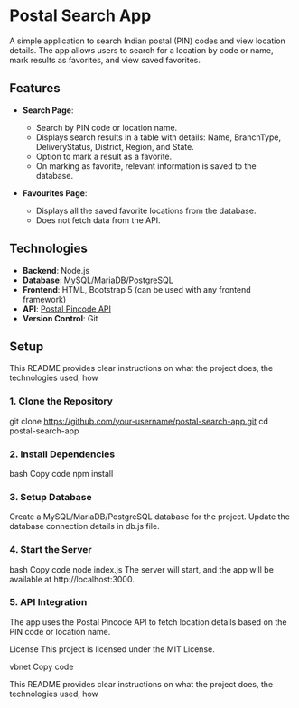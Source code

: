 # Postal Search App

A simple application to search Indian postal (PIN) codes and view location details. The app allows users to search for a location by code or name, mark results as favorites, and view saved favorites.

## Features

- **Search Page**: 
  - Search by PIN code or location name.
  - Displays search results in a table with details: Name, BranchType, DeliveryStatus, District, Region, and State.
  - Option to mark a result as a favorite.
  - On marking as favorite, relevant information is saved to the database.

- **Favourites Page**:
  - Displays all the saved favorite locations from the database.
  - Does not fetch data from the API.

## Technologies

- **Backend**: Node.js
- **Database**: MySQL/MariaDB/PostgreSQL
- **Frontend**: HTML, Bootstrap 5 (can be used with any frontend framework)
- **API**: [Postal Pincode API](http://www.postalpincode.in/Api-Details)
- **Version Control**: Git

  

## Setup

This README provides clear instructions on what the project does, the technologies used, how 
### 1. Clone the Repository
git clone https://github.com/your-username/postal-search-app.git
cd postal-search-app

### 2. Install Dependencies
bash
Copy code
npm install
### 3. Setup Database
Create a MySQL/MariaDB/PostgreSQL database for the project.
Update the database connection details in db.js file.
### 4. Start the Server
bash
Copy code
node index.js
The server will start, and the app will be available at http://localhost:3000.

### 5. API Integration
The app uses the Postal Pincode API to fetch location details based on the PIN code or location name.

License
This project is licensed under the MIT License.

vbnet
Copy code

This README provides clear instructions on what the project does, the technologies used, how 



